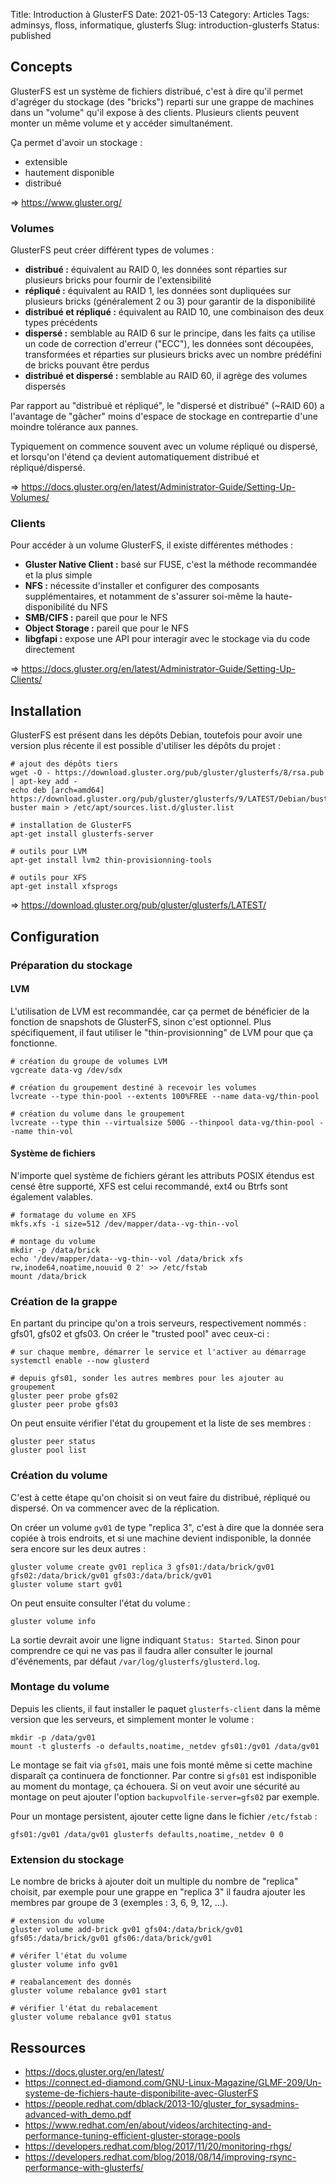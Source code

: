 Title: Introduction à GlusterFS
Date: 2021-05-13
Category: Articles
Tags: adminsys, floss, informatique, glusterfs
Slug: introduction-glusterfs
Status: published

## Concepts

GlusterFS est un système de fichiers distribué, c'est à dire qu'il permet
d'agréger du stockage (des "bricks") reparti sur une grappe de machines dans un
"volume" qu'il expose à des clients. Plusieurs clients peuvent monter un même
volume et y accéder simultanément.

Ça permet d'avoir un stockage :

* extensible
* hautement disponible
* distribué

=> <https://www.gluster.org/>

### Volumes

GlusterFS peut créer différent types de volumes :

* **distribué :** équivalent au RAID 0, les données sont réparties sur plusieurs
  bricks pour fournir de l'extensibilité
* **répliqué :** équivalent au RAID 1, les données sont dupliquées sur plusieurs
  bricks (généralement 2 ou 3) pour garantir de la disponibilité
* **distribué et répliqué :** équivalent au RAID 10, une combinaison des deux types
  précédents
* **dispersé :** semblable au RAID 6 sur le principe, dans les faits ça utilise un
  code de correction d'erreur ("ECC"), les données sont découpées, transformées
  et réparties sur plusieurs bricks avec un nombre prédéfini de bricks pouvant
  être perdus
* **distribué et dispersé :** semblable au RAID 60, il agrège des volumes dispersés

Par rapport au "distribué et répliqué", le "dispersé et distribué" (~RAID 60) a 
l'avantage de "gâcher" moins d'espace de stockage en contrepartie d'une moindre
tolérance aux pannes.

Typiquement on commence souvent avec un volume répliqué ou dispersé, et
lorsqu'on l'étend ça devient automatiquement distribué et répliqué/dispersé.

=> <https://docs.gluster.org/en/latest/Administrator-Guide/Setting-Up-Volumes/>

### Clients

Pour accéder à un volume GlusterFS, il existe différentes méthodes :

* **Gluster Native Client :** basé sur FUSE, c'est la méthode recommandée et la
  plus simple
* **NFS :** nécessite d'installer et configurer des composants supplémentaires, et
  notamment de s'assurer soi-même la haute-disponibilité du NFS
* **SMB/CIFS :** pareil que pour le NFS
* **Object Storage :** pareil que pour le NFS
* **libgfapi :** expose une API pour interagir avec le stockage via du code
  directement

=> <https://docs.gluster.org/en/latest/Administrator-Guide/Setting-Up-Clients/>

## Installation

GlusterFS est présent dans les dépôts Debian, toutefois pour avoir une version
plus récente il est possible d'utiliser les dépôts du projet :

```
# ajout des dépôts tiers
wget -O - https://download.gluster.org/pub/gluster/glusterfs/8/rsa.pub | apt-key add -
echo deb [arch=amd64] https://download.gluster.org/pub/gluster/glusterfs/9/LATEST/Debian/buster/amd64/apt buster main > /etc/apt/sources.list.d/gluster.list

# installation de GlusterFS
apt-get install glusterfs-server

# outils pour LVM
apt-get install lvm2 thin-provisionning-tools

# outils pour XFS
apt-get install xfsprogs
```

=> <https://download.gluster.org/pub/gluster/glusterfs/LATEST/>

## Configuration

### Préparation du stockage

#### LVM

L'utilisation de LVM est recommandée, car ça permet de bénéficier de la
fonction de snapshots de GlusterFS, sinon c'est optionnel. Plus spécifiquement,
il faut utiliser le "thin-provisionning" de LVM pour que ça fonctionne.

```
# création du groupe de volumes LVM
vgcreate data-vg /dev/sdx

# création du groupement destiné à recevoir les volumes
lvcreate --type thin-pool --extents 100%FREE --name data-vg/thin-pool

# création du volume dans le groupement
lvcreate --type thin --virtualsize 500G --thinpool data-vg/thin-pool --name thin-vol
```

#### Système de fichiers

N'importe quel système de fichiers gérant les attributs POSIX étendus est censé
être supporté, XFS est celui recommandé, ext4 ou Btrfs sont également valables.

```
# formatage du volume en XFS
mkfs.xfs -i size=512 /dev/mapper/data--vg-thin--vol

# montage du volume
mkdir -p /data/brick
echo '/dev/mapper/data--vg-thin--vol /data/brick xfs rw,inode64,noatime,nouuid 0 2' >> /etc/fstab
mount /data/brick
```

### Création de la grappe

En partant du principe qu'on a trois serveurs, respectivement nommés : gfs01,
gfs02 et gfs03. On créer le "trusted pool" avec ceux-ci :

```
# sur chaque membre, démarrer le service et l'activer au démarrage
systemctl enable --now glusterd

# depuis gfs01, sonder les autres membres pour les ajouter au groupement
gluster peer probe gfs02
gluster peer probe gfs03
```

On peut ensuite vérifier l'état du groupement et la liste de ses membres :

```
gluster peer status
gluster pool list
```

### Création du volume

C'est à cette étape qu'on choisit si on veut faire du distribué, répliqué ou
dispersé. On va commencer avec de la réplication.

On créer un volume `gv01` de type "replica 3", c'est à dire que la donnée sera
copiée à trois endroits, et si une machine devient indisponible, la donnée sera
encore sur les deux autres :

```
gluster volume create gv01 replica 3 gfs01:/data/brick/gv01 gfs02:/data/brick/gv01 gfs03:/data/brick/gv01
gluster volume start gv01
```

On peut ensuite consulter l'état du volume :

```
gluster volume info
```

La sortie devrait avoir une ligne indiquant `Status: Started`. Sinon pour
comprendre ce qui ne vas pas il faudra aller consulter le journal d'événements,
par défaut `/var/log/glusterfs/glusterd.log`.

### Montage du volume

Depuis les clients, il faut installer le paquet `glusterfs-client` dans la même
version que les serveurs, et simplement monter le volume :

```
mkdir -p /data/gv01
mount -t glusterfs -o defaults,noatime,_netdev gfs01:/gv01 /data/gv01
```

Le montage se fait via `gfs01`, mais une fois monté même si cette machine
disparaît ça continuera de fonctionner. Par contre si `gfs01` est indisponible
au moment du montage, ça échouera. Si on veut avoir une sécurité au montage on
peut ajouter l'option `backupvolfile-server=gfs02` par exemple.

Pour un montage persistent, ajouter cette ligne dans le fichier `/etc/fstab` :

```
gfs01:/gv01 /data/gv01 glusterfs defaults,noatime,_netdev 0 0
```

### Extension du stockage

Le nombre de bricks à ajouter doit un multiple du nombre de "replica" choisit,
par exemple pour une grappe en "replica 3" il faudra ajouter les membres par
groupe de 3 (exemples : 3, 6, 9, 12, ...).

```
# extension du volume
gluster volume add-brick gv01 gfs04:/data/brick/gv01 gfs05:/data/brick/gv01 gfs06:/data/brick/gv01

# vérifer l'état du volume
gluster volume info gv01

# reabalancement des donnés
gluster volume rebalance gv01 start

# vérifier l'état du rebalacement
gluster volume rebalance gv01 status
```

## Ressources

* <https://docs.gluster.org/en/latest/>
* <https://connect.ed-diamond.com/GNU-Linux-Magazine/GLMF-209/Un-systeme-de-fichiers-haute-disponibilite-avec-GlusterFS>
* <https://people.redhat.com/dblack/2013-10/gluster_for_sysadmins-advanced-with_demo.pdf>
* <https://www.redhat.com/en/about/videos/architecting-and-performance-tuning-efficient-gluster-storage-pools>
* <https://developers.redhat.com/blog/2017/11/20/monitoring-rhgs/>
* <https://developers.redhat.com/blog/2018/08/14/improving-rsync-performance-with-glusterfs/>

<!--
vim: spell spelllang=fr
-->

